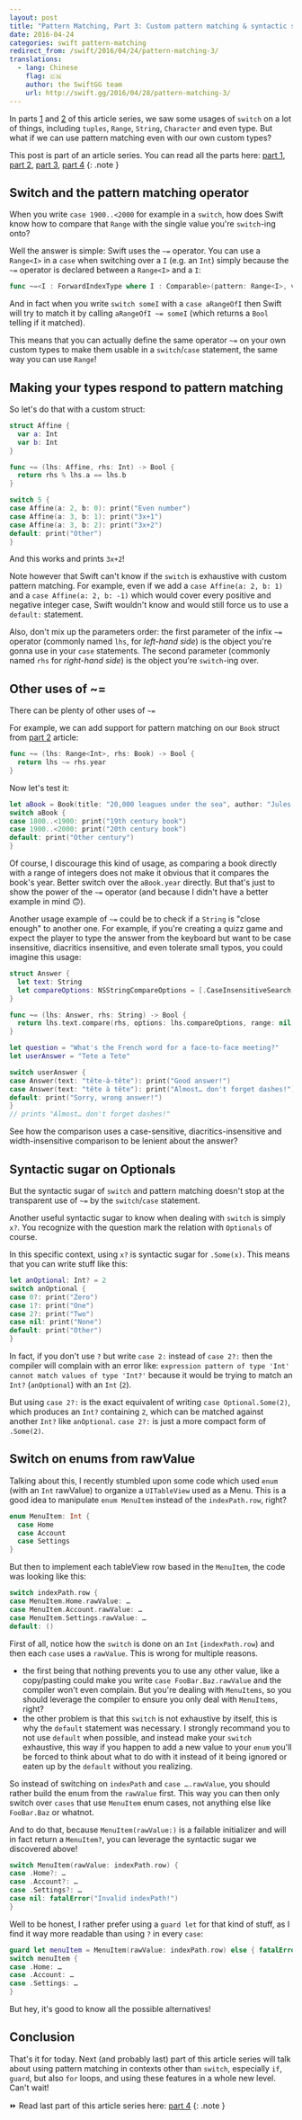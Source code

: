 ```yaml
---
layout: post
title: "Pattern Matching, Part 3: Custom pattern matching & syntactic sugar"
date: 2016-04-24
categories: swift pattern-matching
redirect_from: /swift/2016/04/24/pattern-matching-3/
translations:
  - lang: Chinese
    flag: 🇨🇳
    author: the SwiftGG team
    url: http://swift.gg/2016/04/28/pattern-matching-3/
---
```


In parts [1](/swift/pattern-matching/2016/03/27/pattern-matching-1/) and [2](/swift/pattern-matching/2016/03/30/pattern-matching-2/) of this article series, we saw some usages of `switch` on a lot of things, including `tuples`, `Range`, `String`, `Character` and even type. But what if we can use pattern matching even with our own custom types?

This post is part of an article series. You can read all the parts here: [part 1](/swift/pattern-matching/2016/03/27/pattern-matching-1/), [part 2](/swift/pattern-matching/2016/03/30/pattern-matching-2/), [part 3](/swift/pattern-matching/2016/04/24/pattern-matching-3/), [part 4](/swift/pattern-matching/2016/05/16/pattern-matching-4/)
{: .note }

## Switch and the pattern matching operator

When you write `case 1900..<2000` for example in a `switch`, how does Swift know how to compare that `Range` with the single value you're `switch`-ing onto?

Well the answer is simple: Swift uses the `~=` operator. You can use a `Range<I>` in a `case` when switching over a `I` (e.g. an `Int`) simply because the `~=` operator is declared between a `Range<I>` and a `I`:

```swift
func ~=<I : ForwardIndexType where I : Comparable>(pattern: Range<I>, value: I) -> Bool
```

And in fact when you write `switch someI` with a `case aRangeOfI` then Swift will try to match it by calling `aRangeOfI ~= someI` (which returns a `Bool` telling if it matched).

This means that you can actually define the same operator `~=` on your own custom types to make them usable in a `switch`/`case` statement, the same way you can use `Range`!

## Making your types respond to pattern matching

So let's do that with a custom struct:

```swift
struct Affine {
  var a: Int
  var b: Int
}

func ~= (lhs: Affine, rhs: Int) -> Bool {
  return rhs % lhs.a == lhs.b
}

switch 5 {
case Affine(a: 2, b: 0): print("Even number")
case Affine(a: 3, b: 1): print("3x+1")
case Affine(a: 3, b: 2): print("3x+2")
default: print("Other")
}
```

And this works and prints `3x+2`!

Note however that Swift can't know if the `switch` is exhaustive with custom pattern matching. For example, even if we add a `case Affine(a: 2, b: 1)` and a `case Affine(a: 2, b: -1)` which would cover every positive and negative integer case, Swift wouldn't know and would still force us to use a `default:` statement.

Also, don't mix up the parameters order: the first parameter of the infix `~=` operator (commonly named `lhs`, for _left-hand side_) is the object you're gonna use in your `case` statements. The second parameter (commonly named `rhs` for _right-hand side_) is the object you're `switch`-ing over.

## Other uses of ~=

There can be plenty of other uses of `~=`

For example, we can add support for pattern matching on our `Book` struct from [part 2](/swift/2016/03/30/pattern-matching-2/) article:

```swift
func ~= (lhs: Range<Int>, rhs: Book) -> Bool {
  return lhs ~= rhs.year
}
```

Now let's test it:

```swift
let aBook = Book(title: "20,000 leagues under the sea", author: "Jules Vernes", year: 1870)
switch aBook {
case 1800..<1900: print("19th century book")
case 1900..<2000: print("20th century book")
default: print("Other century")
}
```

Of course, I discourage this kind of usage, as comparing a book directly with a range of integers does not make it obvious that it compares the book's year. Better switch over the `aBook.year` directly. But that's just to show the power of the `~=` operator (and because I didn't have a better example in mind 🙃).

Another usage example of `~=` could be to check if a `String` is "close enough" to another one. For example, if you're creating a quizz game and expect the player to type the answer from the keyboard but want to be case insensitive, diacritics insensitive, and even tolerate small typos, you could imagine this usage:

```swift
struct Answer {
  let text: String
  let compareOptions: NSStringCompareOptions = [.CaseInsensitiveSearch, .DiacriticInsensitiveSearch, .WidthInsensitiveSearch]
}

func ~= (lhs: Answer, rhs: String) -> Bool {
  return lhs.text.compare(rhs, options: lhs.compareOptions, range: nil, locale: nil) == NSComparisonResult.OrderedSame
}

let question = "What's the French word for a face-to-face meeting?"
let userAnswer = "Tete a Tete"

switch userAnswer {
case Answer(text: "tête-à-tête"): print("Good answer!")
case Answer(text: "tête à tête"): print("Almost… don't forget dashes!")
default: print("Sorry, wrong answer!")
}
// prints "Almost… don't forget dashes!"
```

See how the comparison uses a case-sensitive, diacritics-insensitive and width-insensitive comparison to be lenient about the answer?

## Syntactic sugar on Optionals

But the syntactic sugar of `switch` and pattern matching doesn't stop at the transparent use of `~=` by the `switch`/`case` statement.

Another useful syntactic sugar to know when dealing with `switch` is simply `x?`. You recognize with the question mark the relation with `Optionals` of course.

In this specific context, using `x?` is syntactic sugar for `.Some(x)`. This means that you can write stuff like this:

```swift
let anOptional: Int? = 2
switch anOptional {
case 0?: print("Zero")
case 1?: print("One")
case 2?: print("Two")
case nil: print("None")
default: print("Other")
}
```

In fact, if you don't use `?` but write `case 2:` instead of `case 2?:` then the compiler will complain with an error like: `expression pattern of type 'Int' cannot match values of type 'Int?'` because it would be trying to match an `Int?` (`anOptional`)  with an `Int` (`2`).

But using `case 2?:` is the exact equivalent of writing `case Optional.Some(2)`, which produces an `Int?` containing `2`, which can be matched against another `Int?` like `anOptional`. `case 2?:` is just a more compact form of `.Some(2)`.

## Switch on enums from rawValue

Talking about this, I recently stumbled upon some code which used `enum` (with an `Int` rawValue) to organize a `UITableView` used as a Menu. This is a good idea to manipulate `enum MenuItem` instead of the `indexPath.row`, right?

```swift
enum MenuItem: Int {
  case Home
  case Account
  case Settings
}
```

But then to implement each tableView row based in the `MenuItem`, the code was looking like this:

```swift
switch indexPath.row {
case MenuItem.Home.rawValue: …
case MenuItem.Account.rawValue: …
case MenuItem.Settings.rawValue: …
default: ()
```

First of all, notice how the `switch` is done on an `Int` (`indexPath.row`) and then each `case` uses a `rawValue`. This is wrong for multiple reasons.

* the first being that nothing prevents you to use any other value, like a copy/pasting could make you write `case FooBar.Baz.rawValue` and the compiler won't even complain. But you're dealing with `MenuItems`, so you should leverage the compiler to ensure you only deal with `MenuItems`, right?
* the other problem is that this `switch` is not exhaustive by itself, this is why the `default` statement was necessary. I strongly recommand you to not use `default` when possible, and instead make your `switch` exhaustive, this way if you happen to add a new value to your `enum` you'll be forced to think about what to do with it instead of it being ignored or eaten up by the `default` without you realizing.

So instead of switching on `indexPath` and `case ….rawValue`, you should rather build the enum from the `rawValue` first. This way you can then only switch over `cases` that use `MenuItem` enum cases, not anything else like `FooBar.Baz` or whatnot.

And to do that, because `MenuItem(rawValue:)` is a failable initializer and will in fact return a `MenuItem?`, you can leverage the syntactic sugar we discovered above!

```swift
switch MenuItem(rawValue: indexPath.row) {
case .Home?: …
case .Account?: …
case .Settings?: …
case nil: fatalError("Invalid indexPath!")
}
```


Well to be honest, I rather prefer using a `guard let` for that kind of stuff, as I find it way more readable than using `?` in every `case`:

```swift
guard let menuItem = MenuItem(rawValue: indexPath.row) else { fatalError("Invalid indexPath!") }
switch menuItem {
case .Home: …
case .Account: …
case .Settings: …
}
```

But hey, it's good to know all the possible alternatives!

## Conclusion

That's it for today. Next (and probably last) part of this article series will talk about using pattern matching in contexts other than `switch`, especially `if`, `guard`, but also `for` loops, and using these features in a whole new level. Can't wait!

⏩ Read last part of this article series here: [part 4](/swift/pattern-matching/2016/05/16/pattern-matching-4/)
{: .note }
